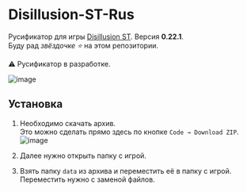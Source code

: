 # Disillusion-ST-Rus

Русификатор для игры [Disillusion ST](https://disillusionst.itch.io/disillusion-st). Версия **0.22.1**.  
Буду рад *звёздочке ⭐* на этом репозитории.

⚠️ Русификатор в разработке.

![image](https://github.com/FaetterP/Disillusion-ST-Rus/assets/56697273/ed518220-a240-4c11-ac1c-2b785b11ebbf)

## Установка

1) Необходимо скачать архив.  
Это можно сделать прямо здесь по кнопке `Code → Download ZIP`.  
![image](https://github.com/FaetterP/Disillusion-ST-Rus/assets/56697273/9b0870b7-cf57-4740-a4cd-c5bf4efdc5ec)

2) Далее нужно открыть папку с игрой.

3) Взять папку `data` из архива и переместить её в папку с игрой. Переместить нужно с заменой файлов.
